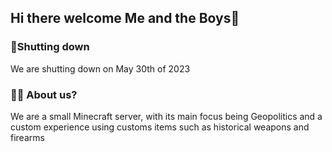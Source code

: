 ## Hi there welcome Me and the Boys👋

### 🤖Shutting down
We are shutting down on May 30th of 2023

### 🙋‍♀️ About us?
We are a small Minecraft server, with its main focus being Geopolitics and a custom experience using customs items such as historical weapons and firearms

